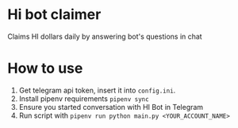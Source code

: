 # Hi bot claimer

Claims HI dollars daily by answering bot's questions in chat

# How to use

1. Get telegram api token, insert it into `config.ini`.
2. Install pipenv requirements `pipenv sync`
3. Ensure you started conversation with HI Bot in Telegram
4. Run script with `pipenv run python main.py <YOUR_ACCOUNT_NAME>`
